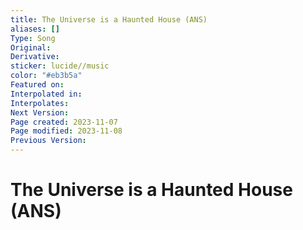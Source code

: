 ```yaml
---
title: The Universe is a Haunted House (ANS)
aliases: []
Type: Song
Original: 
Derivative: 
sticker: lucide//music
color: "#eb3b5a"
Featured on: 
Interpolated in: 
Interpolates: 
Next Version: 
Page created: 2023-11-07
Page modified: 2023-11-08
Previous Version: 
---
```


# The Universe is a Haunted House (ANS)
